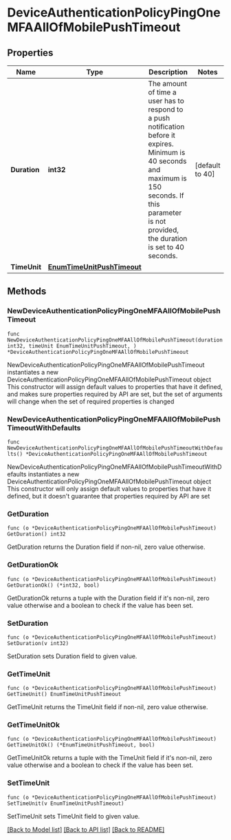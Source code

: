 # DeviceAuthenticationPolicyPingOneMFAAllOfMobilePushTimeout

## Properties

Name | Type | Description | Notes
------------ | ------------- | ------------- | -------------
**Duration** | **int32** | The amount of time a user has to respond to a push notification before it expires. Minimum is 40 seconds and maximum is 150 seconds. If this parameter is not provided, the duration is set to 40 seconds. | [default to 40]
**TimeUnit** | [**EnumTimeUnitPushTimeout**](EnumTimeUnitPushTimeout.md) |  | 

## Methods

### NewDeviceAuthenticationPolicyPingOneMFAAllOfMobilePushTimeout

`func NewDeviceAuthenticationPolicyPingOneMFAAllOfMobilePushTimeout(duration int32, timeUnit EnumTimeUnitPushTimeout, ) *DeviceAuthenticationPolicyPingOneMFAAllOfMobilePushTimeout`

NewDeviceAuthenticationPolicyPingOneMFAAllOfMobilePushTimeout instantiates a new DeviceAuthenticationPolicyPingOneMFAAllOfMobilePushTimeout object
This constructor will assign default values to properties that have it defined,
and makes sure properties required by API are set, but the set of arguments
will change when the set of required properties is changed

### NewDeviceAuthenticationPolicyPingOneMFAAllOfMobilePushTimeoutWithDefaults

`func NewDeviceAuthenticationPolicyPingOneMFAAllOfMobilePushTimeoutWithDefaults() *DeviceAuthenticationPolicyPingOneMFAAllOfMobilePushTimeout`

NewDeviceAuthenticationPolicyPingOneMFAAllOfMobilePushTimeoutWithDefaults instantiates a new DeviceAuthenticationPolicyPingOneMFAAllOfMobilePushTimeout object
This constructor will only assign default values to properties that have it defined,
but it doesn't guarantee that properties required by API are set

### GetDuration

`func (o *DeviceAuthenticationPolicyPingOneMFAAllOfMobilePushTimeout) GetDuration() int32`

GetDuration returns the Duration field if non-nil, zero value otherwise.

### GetDurationOk

`func (o *DeviceAuthenticationPolicyPingOneMFAAllOfMobilePushTimeout) GetDurationOk() (*int32, bool)`

GetDurationOk returns a tuple with the Duration field if it's non-nil, zero value otherwise
and a boolean to check if the value has been set.

### SetDuration

`func (o *DeviceAuthenticationPolicyPingOneMFAAllOfMobilePushTimeout) SetDuration(v int32)`

SetDuration sets Duration field to given value.


### GetTimeUnit

`func (o *DeviceAuthenticationPolicyPingOneMFAAllOfMobilePushTimeout) GetTimeUnit() EnumTimeUnitPushTimeout`

GetTimeUnit returns the TimeUnit field if non-nil, zero value otherwise.

### GetTimeUnitOk

`func (o *DeviceAuthenticationPolicyPingOneMFAAllOfMobilePushTimeout) GetTimeUnitOk() (*EnumTimeUnitPushTimeout, bool)`

GetTimeUnitOk returns a tuple with the TimeUnit field if it's non-nil, zero value otherwise
and a boolean to check if the value has been set.

### SetTimeUnit

`func (o *DeviceAuthenticationPolicyPingOneMFAAllOfMobilePushTimeout) SetTimeUnit(v EnumTimeUnitPushTimeout)`

SetTimeUnit sets TimeUnit field to given value.



[[Back to Model list]](../README.md#documentation-for-models) [[Back to API list]](../README.md#documentation-for-api-endpoints) [[Back to README]](../README.md)


